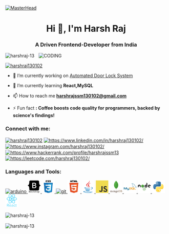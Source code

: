[![MasterHead](https://trisya.com/myimg/child/Website%20Design.gif)](https://rishavchanda.io)
<h1 align="center">Hi 👋, I'm Harsh Raj</h1>
<h3 align="center">A Driven Frontend-Developer from India</h3>
<img align="right" src="https://cdn.dribbble.com/users/1162077/screenshots/3848914/programmer.gif" alt="CODING" width="400">
<p align="left"> <img src="https://komarev.com/ghpvc/?username=harshraj-13&label=Profile%20views&color=0e75b6&style=flat" alt="harshraj-13" /> </p>

<p align="left"> <a href="https://twitter.com/harshraj130102" target="blank"><img src="https://img.shields.io/twitter/follow/harshraj130102?logo=twitter&style=for-the-badge" alt="harshraj130102" /></a> </p>

- 🔭 I’m currently working on [Automated Door Lock System](https://github.com/HarshRaj-13/PyGuard-/blob/main/README.md)

- 🌱 I’m currently learning **React,MySQL**

- 📫 How to reach me **harshrajssm130102@gmail.com**

- ⚡ Fun fact **: Coffee boosts code quality for programmers, backed by science's findings!**

<h3 align="left">Connect with me:</h3>
<p align="left">
<a href="https://twitter.com/harshraj130102" target="blank"><img align="center" src="https://raw.githubusercontent.com/rahuldkjain/github-profile-readme-generator/master/src/images/icons/Social/twitter.svg" alt="harshraj130102" height="30" width="40" /></a>
<a href="https://linkedin.com/in/https://www.linkedin.com/in/harshraj130102/" target="blank"><img align="center" src="https://raw.githubusercontent.com/rahuldkjain/github-profile-readme-generator/master/src/images/icons/Social/linked-in-alt.svg" alt="https://www.linkedin.com/in/harshraj130102/" height="30" width="40" /></a>
<a href="https://instagram.com/https://www.instagram.com/harshraj130102/" target="blank"><img align="center" src="https://raw.githubusercontent.com/rahuldkjain/github-profile-readme-generator/master/src/images/icons/Social/instagram.svg" alt="https://www.instagram.com/harshraj130102/" height="30" width="40" /></a>
<a href="https://www.hackerrank.com/https://www.hackerrank.com/profile/harshrajssm13" target="blank"><img align="center" src="https://raw.githubusercontent.com/rahuldkjain/github-profile-readme-generator/master/src/images/icons/Social/hackerrank.svg" alt="https://www.hackerrank.com/profile/harshrajssm13" height="30" width="40" /></a>
<a href="https://www.leetcode.com/https://leetcode.com/harshraj130102/" target="blank"><img align="center" src="https://raw.githubusercontent.com/rahuldkjain/github-profile-readme-generator/master/src/images/icons/Social/leet-code.svg" alt="https://leetcode.com/harshraj130102/" height="30" width="40" /></a>
</p>

<h3 align="left">Languages and Tools:</h3>
<p align="left"> <a href="https://www.arduino.cc/" target="_blank" rel="noreferrer"> <img src="https://cdn.worldvectorlogo.com/logos/arduino-1.svg" alt="arduino" width="40" height="40"/> </a> <a href="https://getbootstrap.com" target="_blank" rel="noreferrer"> <img src="https://raw.githubusercontent.com/devicons/devicon/master/icons/bootstrap/bootstrap-plain-wordmark.svg" alt="bootstrap" width="40" height="40"/> </a> <a href="https://www.w3schools.com/css/" target="_blank" rel="noreferrer"> <img src="https://raw.githubusercontent.com/devicons/devicon/master/icons/css3/css3-original-wordmark.svg" alt="css3" width="40" height="40"/> </a> <a href="https://git-scm.com/" target="_blank" rel="noreferrer"> <img src="https://www.vectorlogo.zone/logos/git-scm/git-scm-icon.svg" alt="git" width="40" height="40"/> </a> <a href="https://www.w3.org/html/" target="_blank" rel="noreferrer"> <img src="https://raw.githubusercontent.com/devicons/devicon/master/icons/html5/html5-original-wordmark.svg" alt="html5" width="40" height="40"/> </a> <a href="https://www.java.com" target="_blank" rel="noreferrer"> <img src="https://raw.githubusercontent.com/devicons/devicon/master/icons/java/java-original.svg" alt="java" width="40" height="40"/> </a> <a href="https://developer.mozilla.org/en-US/docs/Web/JavaScript" target="_blank" rel="noreferrer"> <img src="https://raw.githubusercontent.com/devicons/devicon/master/icons/javascript/javascript-original.svg" alt="javascript" width="40" height="40"/> </a> <a href="https://www.mongodb.com/" target="_blank" rel="noreferrer"> <img src="https://raw.githubusercontent.com/devicons/devicon/master/icons/mongodb/mongodb-original-wordmark.svg" alt="mongodb" width="40" height="40"/> </a> <a href="https://www.mysql.com/" target="_blank" rel="noreferrer"> <img src="https://raw.githubusercontent.com/devicons/devicon/master/icons/mysql/mysql-original-wordmark.svg" alt="mysql" width="40" height="40"/> </a> <a href="https://nodejs.org" target="_blank" rel="noreferrer"> <img src="https://raw.githubusercontent.com/devicons/devicon/master/icons/nodejs/nodejs-original-wordmark.svg" alt="nodejs" width="40" height="40"/> </a> <a href="https://www.python.org" target="_blank" rel="noreferrer"> <img src="https://raw.githubusercontent.com/devicons/devicon/master/icons/python/python-original.svg" alt="python" width="40" height="40"/> </a> <a href="https://reactjs.org/" target="_blank" rel="noreferrer"> <img src="https://raw.githubusercontent.com/devicons/devicon/master/icons/react/react-original-wordmark.svg" alt="react" width="40" height="40"/> </a> </p>

<p><img align="center" src="https://github-readme-stats.vercel.app/api/top-langs?username=harshraj-13&show_icons=true&locale=en&layout=compact" alt="harshraj-13" /></p>

<p><img align="center" src="https://github-readme-streak-stats.herokuapp.com/?user=harshraj-13&" alt="harshraj-13" /></p>

